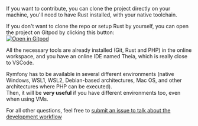
If you want to contribute, you can clone the project directly on your machine, you'll need to have Rust installed, with your native toolchain.

If you don't want to clone the repo or setup Rust by yourself, you can open the project on Gitpod by clicking this button:<br>
[![Open in Gitpod](https://gitpod.io/button/open-in-gitpod.svg)](https://gitpod.io/#https://github.com/Orbitale/Rymfony)

All the necessary tools are already installed (Git, Rust and PHP) in the online workspace, and you have an online IDE named Theia, which is really close to VSCode.

Rymfony has to be available in several different environments (native Windows, WSL1, WSL2, Debian-based architectures, Mac OS, and other architectures where PHP can be executed).<br>
Then, it will be **very useful** if you have different environments too, even when using VMs.

For all other questions, feel free to [submit an issue to talk about the development workflow](https://github.com/Orbitale/Rymfony/issues/new)

